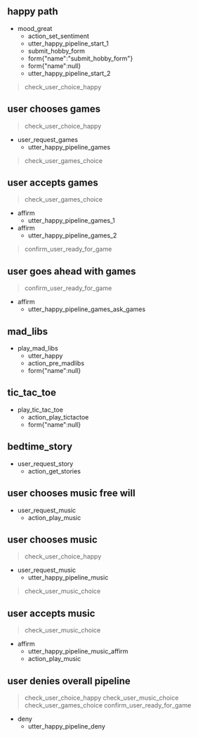## happy path
* mood_great
  - action_set_sentiment
  - utter_happy_pipeline_start_1
  - submit_hobby_form
  - form{"name":"submit_hobby_form"}
  - form{"name":null}
  - utter_happy_pipeline_start_2
> check_user_choice_happy

## user chooses games
> check_user_choice_happy
* user_request_games
  - utter_happy_pipeline_games
> check_user_games_choice

## user accepts games
> check_user_games_choice
* affirm
  - utter_happy_pipeline_games_1
* affirm
  - utter_happy_pipeline_games_2
> confirm_user_ready_for_game

## user goes ahead with games
> confirm_user_ready_for_game
* affirm
  - utter_happy_pipeline_games_ask_games
  
## mad_libs
* play_mad_libs
  - utter_happy
  - action_pre_madlibs
  - form{"name":null}

## tic_tac_toe
* play_tic_tac_toe
  - action_play_tictactoe
  - form{"name":null}

## bedtime_story
* user_request_story
  - action_get_stories
 
## user chooses music free will
* user_request_music
  - action_play_music

## user chooses music
> check_user_choice_happy
* user_request_music
  - utter_happy_pipeline_music
> check_user_music_choice

## user accepts music
> check_user_music_choice
* affirm
  - utter_happy_pipeline_music_affirm
  - action_play_music
  
## user denies overall pipeline
> check_user_choice_happy
> check_user_music_choice
> check_user_games_choice
> confirm_user_ready_for_game
* deny
  - utter_happy_pipeline_deny
  